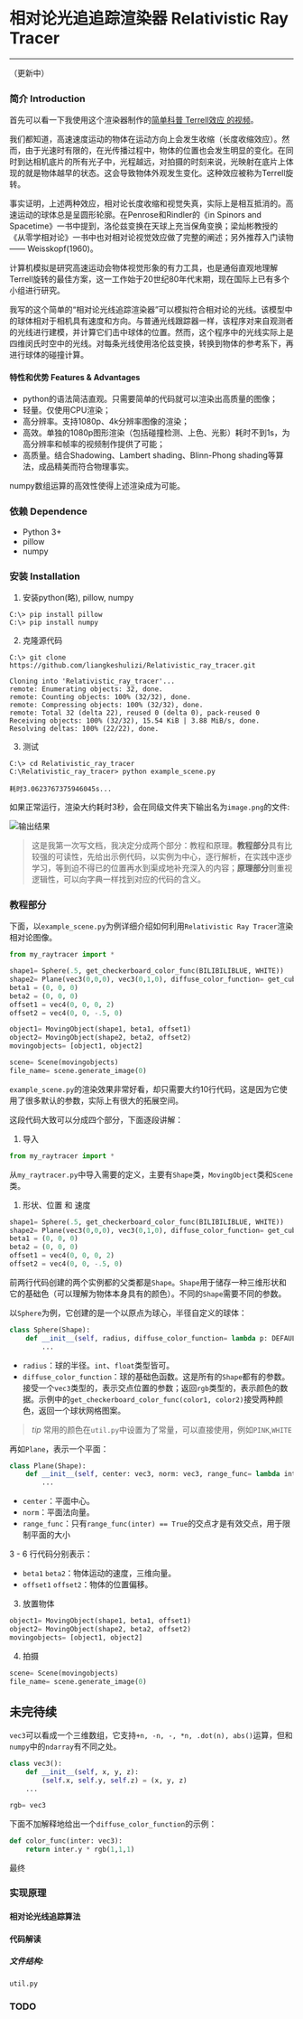 # 相对论光追追踪渲染器 Relativistic Ray Tracer
---
（更新中）

### 简介 Introduction
首先可以看一下我使用这个渲染器制作的[简单科普 Terrell效应 的视频](https://www.bilibili.com/video/BV1JY411L7xm?spm_id_from=333.999.0.0)。

我们都知道，高速速度运动的物体在运动方向上会发生收缩（长度收缩效应）。然而，由于光速时有限的，在光传播过程中，物体的位置也会发生明显的变化。在同时到达相机底片的所有光子中，光程越远，对拍摄的时刻来说，光映射在底片上体现的就是物体越早的状态。这会导致物体外观发生变化。这种效应被称为Terrell旋转。

事实证明，上述两种效应，相对论长度收缩和视觉失真，实际上是相互抵消的。高速运动的球体总是呈圆形轮廓。在Penrose和Rindler的《in Spinors and Spacetime》一书中提到，洛伦兹变换在天球上充当保角变换；梁灿彬教授的《从零学相对论》一书中也对相对论视觉效应做了完整的阐述；另外推荐入门读物 —— Weisskopf(1960)。

计算机模拟是研究高速运动会物体视觉形象的有力工具，也是通俗直观地理解Terrell旋转的最佳方案，这一工作始于20世纪80年代末期，现在国际上已有多个小组进行研究。

我写的这个简单的“相对论光线追踪渲染器”可以模拟符合相对论的光线。该模型中的球体相对于相机具有速度和方向。与普通光线跟踪器一样，该程序对来自观测者的光线进行建模，并计算它们击中球体的位置。然而，这个程序中的光线实际上是四维闵氏时空中的光线。对每条光线使用洛伦兹变换，转换到物体的参考系下，再进行球体的碰撞计算。

#### 特性和优势 Features & Advantages
+ python的语法简洁直观。只需要简单的代码就可以渲染出高质量的图像；
+ 轻量。仅使用CPU渲染；
+ 高分辨率。支持1080p、4k分辨率图像的渲染；
+ 高效。单独的1080p图形渲染（包括碰撞检测、上色、光影）耗时不到1s，为高分辨率和帧率的视频制作提供了可能；
+ 高质量。结合Shadowing、Lambert shading、Blinn-Phong shading等算法，成品精美而符合物理事实。

numpy数组运算的高效性使得上述渲染成为可能。

### 依赖 Dependence
+ Python 3+
+ pillow
+ numpy

### 安装 Installation

1. 安装python(略), pillow, numpy
```
C:\> pip install pillow
C:\> pip install numpy
```
2. 克隆源代码
```
C:\> git clone https://github.com/liangkeshulizi/Relativistic_ray_tracer.git
```
```
Cloning into 'Relativistic_ray_tracer'...
remote: Enumerating objects: 32, done.
remote: Counting objects: 100% (32/32), done.
remote: Compressing objects: 100% (32/32), done.
remote: Total 32 (delta 22), reused 0 (delta 0), pack-reused 0
Receiving objects: 100% (32/32), 15.54 KiB | 3.88 MiB/s, done.
Resolving deltas: 100% (22/22), done.
```
3. 测试
```
C:\> cd Relativistic_ray_tracer
C:\Relativistic_ray_tracer> python example_scene.py
```
```
耗时3.0623767375946045s...
```
如果正常运行，渲染大约耗时3秒，会在同级文件夹下输出名为`image.png`的文件:

![输出结果](./image/image.png)


> 这是我第一次写文档，我决定分成两个部分：教程和原理。**教程部分**具有比较强的可读性，先给出示例代码，以实例为中心，逐行解析，在实践中逐步学习，等到迫不得已的位置再水到渠成地补充深入的内容；**原理部分**则重视逻辑性，可以向字典一样找到对应的代码的含义。

### 教程部分

下面，以`example_scene.py`为例详细介绍如何利用`Relativistic Ray Tracer`渲染相对论图像。
```py
from my_raytracer import *

shape1= Sphere(.5, get_checkerboard_color_func(BILIBILIBLUE, WHITE))
shape2= Plane(vec3(0,0,0), vec3(0,1,0), diffuse_color_function= get_cubical_checkerboard_color_func(GREY, WHITE, .3))
beta1 = (0, 0, 0)
beta2 = (0, 0, 0)
offset1 = vec4(0, 0, 0, 2)
offset2 = vec4(0, 0, -.5, 0)

object1= MovingObject(shape1, beta1, offset1)
object2= MovingObject(shape2, beta2, offset2)
movingobjects= [object1, object2]

scene= Scene(movingobjects)
file_name= scene.generate_image(0)
```
`example_scene.py`的渲染效果非常好看，却只需要大约10行代码，这是因为它使用了很多默认的参数，实际上有很大的拓展空间。

这段代码大致可以分成四个部分，下面逐段讲解：

1. 导入
```py
from my_raytracer import *
```
从`my_raytracer.py`中导入需要的定义，主要有`Shape`类，`MovingObject`类和`Scene`类。

1. 形状、位置 和 速度
```py
shape1= Sphere(.5, get_checkerboard_color_func(BILIBILIBLUE, WHITE))
shape2= Plane(vec3(0,0,0), vec3(0,1,0), diffuse_color_function= get_cubical_checkerboard_color_func(GREY, WHITE, .3))
beta1 = (0, 0, 0)
beta2 = (0, 0, 0)
offset1 = vec4(0, 0, 0, 2)
offset2 = vec4(0, 0, -.5, 0)
```
前两行代码创建的两个实例都的父类都是`Shape`。`Shape`用于储存一种三维形状和它的基础色（可以理解为物体本身具有的颜色）。不同的`Shape`需要不同的参数。

以`Sphere`为例，它创建的是一个以原点为球心，半径自定义的球体：
```py
class Sphere(Shape):
    def __init__(self, radius, diffuse_color_function= lambda p: DEFAULT_OBJ_COLOR):
        ...
```
+ `radius`：球的半径。`int`、`float`类型皆可。
+ `diffuse_color_function`：球的基础色函数。这是所有的`Shape`都有的参数。接受一个`vec3`类型的，表示交点位置的参数；返回`rgb`类型的，表示颜色的数据。示例中的`get_checkerboard_color_func(color1, color2)`接受两种颜色，返回一个球状网格图案。
> *tip*  常用的颜色在`util.py`中设置为了常量，可以直接使用，例如`PINK`,`WHITE`

再如`Plane`，表示一个平面：
```py
class Plane(Shape):
    def __init__(self, center: vec3, norm: vec3, range_func= lambda inter: True, diffuse_color_function= lambda p: DEFAULT_OBJ_COLOR):
        ...
```
+ `center`：平面中心。
+ `norm`：平面法向量。
+ `range_func`：只有`range_func(inter) == True`的交点才是有效交点，用于限制平面的大小
  
3 - 6 行代码分别表示：

+ `beta1` `beta2`：物体运动的速度，三维向量。
+ `offset1` `offset2`：物体的位置偏移。

3. 放置物体
```py
object1= MovingObject(shape1, beta1, offset1)
object2= MovingObject(shape2, beta2, offset2)
movingobjects= [object1, object2]
```

4. 拍摄
```py
scene= Scene(movingobjects)
file_name= scene.generate_image(0)
```

未完待续
---
`vec3`可以看成一个三维数组，它支持`+n, -n, -, *n, .dot(n), abs()`运算，但和`numpy`中的`ndarray`有不同之处。
```py
class vec3():
    def __init__(self, x, y, z):
        (self.x, self.y, self.z) = (x, y, z)    
    ...

rgb= vec3
```

下面不加解释地给出一个`diffuse_color_function`的示例：
```py
def color_func(inter: vec3):
    return inter.y * rgb(1,1,1)
```
最终


### 实现原理

#### 相对论光线追踪算法

#### 代码解读
##### 文件结构:
`util.py`

### TODO